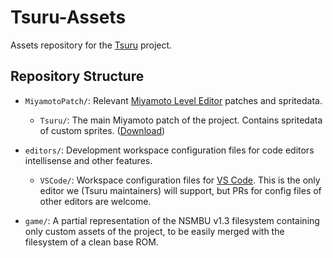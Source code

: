 # Tsuru-Assets
Assets repository for the [Tsuru](https://github.com/Luminyx1/Tsuru-Dev) project.

## Repository Structure
- `MiyamotoPatch/`: Relevant [Miyamoto Level Editor](https://github.com/aboood40091/Miyamoto) patches and spritedata.
  - `Tsuru/`: The main Miyamoto patch of the project. Contains spritedata of custom sprites. ([Download](https://github.com/Luminyx1/Tsuru-Assets/releases/tag/latest-miyamoto-patch))

- `editors/`: Development workspace configuration files for code editors intellisense and other features.
  - `VSCode/`: Workspace configuration files for [VS Code](https://code.visualstudio.com/). This is the only editor we (Tsuru maintainers) will support, but PRs for config files of other editors are welcome.

- `game/`: A partial representation of the NSMBU v1.3 filesystem containing only custom assets of the project, to be easily merged with the filesystem of a clean base ROM.
